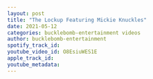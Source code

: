 ```yaml
---
layout: post
title: "The Lockup Featuring Mickie Knuckles"
date: 2021-05-12
categories: bucklebomb-entertainment videos
author: bucklebomb-entertainment
spotify_track_id: 
youtube_video_id: O8EsiuWES1E
apple_track_id: 
youtube_metadata: 
---
```

